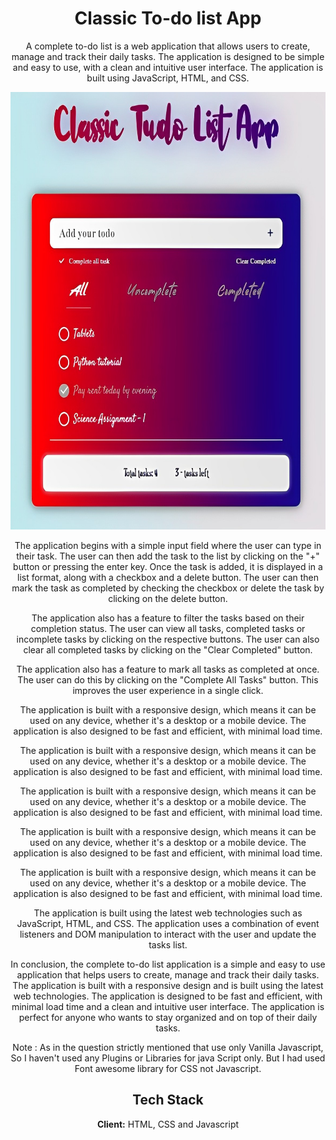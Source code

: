 <body align="center">
<h1 align="center"> <b>Classic To-do list App</b> </h1>

  <p align="center">
    A complete to-do list is a web application that allows users to create, manage and track their daily tasks. The application is designed to be simple and easy to use, with a clean and intuitive user interface. The application is built using JavaScript, HTML, and CSS.
  </p>


<p align="center">
  <img src="https://raw.githubusercontent.com/SunilKumarba2955/Classic-Todolist-App/head/Photo.jpg" alt="Screen Shot" width="700px" height="700px"/>
</p>
  
  <p align="center">
  The application begins with a simple input field where the user can type in their task. The user can then add the task to the list by clicking on the "+" button or pressing the enter key. Once the task is added, it is displayed in a list format, along with a checkbox and a delete button. The user can then mark the task as completed by checking the checkbox or delete the task by clicking on the delete button.
  </p>
  
  <p align="center">
  The application also has a feature to filter the tasks based on their completion status. The user can view all tasks, completed tasks or incomplete tasks by clicking on the respective buttons. The user can also clear all completed tasks by clicking on the "Clear Completed" button.
  </p>
  
  <p align="center">
  The application also has a feature to mark all tasks as completed at once. The user can do this by clicking on the "Complete All Tasks" button. This improves the user experience in a single click.
  </p>
  
  <p align="center">
  The application is built with a responsive design, which means it can be used on any device, whether it's a desktop or a mobile device. The application is also designed to be fast and efficient, with minimal load time.
  </p>
  
  <p align="center">
  The application is built with a responsive design, which means it can be used on any device, whether it's a desktop or a mobile device. The application is also designed to be fast and efficient, with minimal load time.
  </p>
  
  <p align="center">
  The application is built with a responsive design, which means it can be used on any device, whether it's a desktop or a mobile device. The application is also designed to be fast and efficient, with minimal load time.
  </p>
  
  
  <p align="center">
  The application is built with a responsive design, which means it can be used on any device, whether it's a desktop or a mobile device. The application is also designed to be fast and efficient, with minimal load time.
  </p>
  <p align="center"></p>







The application is built with a responsive design, which means it can be used on any device, whether it's a desktop or a mobile device. The application is also designed to be fast and efficient, with minimal load time.

The application is built using the latest web technologies such as JavaScript, HTML, and CSS. The application uses a combination of event listeners and DOM manipulation to interact with the user and update the tasks list.

In conclusion, the complete to-do list application is a simple and easy to use application that helps users to create, manage and track their daily tasks. The application is built with a responsive design and is built using the latest web technologies. The application is designed to be fast and efficient, with minimal load time and a clean and intuitive user interface. The application is perfect for anyone who wants to stay organized and on top of their daily tasks.

Note : As in the question strictly mentioned that use only Vanilla Javascript, So I haven't used any Plugins or Libraries for java Script only. But I had used Font awesome library for CSS not Javascript.
</body>


## Tech Stack

**Client:** HTML, CSS and Javascript
